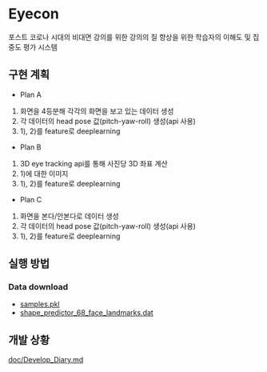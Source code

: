 # Eyecon

 포스트 코로나 시대의 비대면 강의를 위한 강의의 질 향상을 위한 학습자의 이해도 및 집중도 평가 시스템
 
## 구현 계획

- Plan A
1) 화면을 4등분해 각각의 화면을 보고 있는 데이터 생성
2) 각 데이터의 head pose 값(pitch-yaw-roll) 생성(api 사용)
3) 1), 2)를 feature로 deeplearning

- Plan B
1) 3D eye tracking api를 통해 사진당 3D 좌표 계산
2) 1)에 대한 이미지
3) 1), 2)를 feature로 deeplearning

- Plan C
1) 화면을 본다/안본다로 데이터 생성
2) 각 데이터의 head pose 값(pitch-yaw-roll) 생성(api 사용)
3) 1), 2)를 feature로 deeplearning


## 실행 방법

### Data download

- [samples.pkl](https://drive.google.com/drive/folders/1lxwO-A-VBZCVuKKP1FgE_h0ZgfxUvlR4)
- [shape_predictor_68_face_landmarks.dat](http://dlib.net/files/shape_predictor_68_face_landmarks.dat.bz2)

## 개발 상황
[doc/Develop_Diary.md](https://github.com/H1L4-KoreaUniv/Eyecon/blob/master/doc/Develop_Diary.md)

